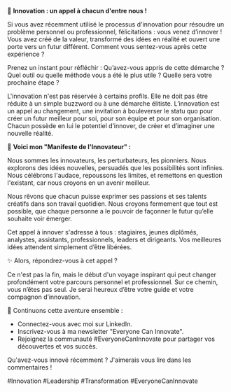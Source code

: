 🚀 **Innovation : un appel à chacun d'entre nous !**

Si vous avez récemment utilisé le processus d'innovation pour résoudre un problème personnel ou professionnel, félicitations : vous venez d’innover ! Vous avez créé de la valeur, transformé des idées en réalité et ouvert une porte vers un futur différent. Comment vous sentez-vous après cette expérience ?

Prenez un instant pour réfléchir : Qu’avez-vous appris de cette démarche ? Quel outil ou quelle méthode vous a été le plus utile ? Quelle sera votre prochaine étape ?

L'innovation n'est pas réservée à certains profils. Elle ne doit pas être réduite à un simple buzzword ou à une démarche élitiste. L’innovation est un appel au changement, une invitation à bouleverser le statu quo pour créer un futur meilleur pour soi, pour son équipe et pour son organisation. Chacun possède en lui le potentiel d’innover, de créer et d’imaginer une nouvelle réalité.

🔹 **Voici mon "Manifeste de l'Innovateur" :**

Nous sommes les innovateurs, les perturbateurs, les pionniers. Nous explorons des idées nouvelles, persuadés que les possibilités sont infinies. Nous célébrons l'audace, repoussons les limites, et remettons en question l'existant, car nous croyons en un avenir meilleur.

Nous rêvons que chacun puisse exprimer ses passions et ses talents créatifs dans son travail quotidien. Nous croyons fermement que tout est possible, que chaque personne a le pouvoir de façonner le futur qu’elle souhaite voir émerger.

Cet appel à innover s'adresse à tous : stagiaires, jeunes diplômés, analystes, assistants, professionnels, leaders et dirigeants. Vos meilleures idées attendent simplement d’être libérées.

✨ Alors, répondrez-vous à cet appel ?

Ce n'est pas la fin, mais le début d'un voyage inspirant qui peut changer profondément votre parcours personnel et professionnel. Sur ce chemin, vous n’êtes pas seul. Je serai heureux d’être votre guide et votre compagnon d’innovation.

🔗 Continuons cette aventure ensemble :
- Connectez-vous avec moi sur LinkedIn.
- Inscrivez-vous à ma newsletter "Everyone Can Innovate".
- Rejoignez la communauté #EveryoneCanInnovate pour partager vos découvertes et vos succès.

Qu'avez-vous innové récemment ? J'aimerais vous lire dans les commentaires !

#Innovation #Leadership #Transformation #EveryoneCanInnovate


